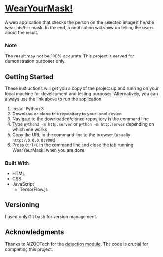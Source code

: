 # [WearYourMask!](https://imliuyzh.github.io/WearYourMask/)
A web application that checks the person on the selected image if he/she wear his/her mask. In the end, a notification will show up telling the users about the result.

### Note
The result may not be 100% accurate. This project is served for demonstration purposes only.

## Getting Started
These instructions will get you a copy of the project up and running on your local machine for development and testing purposes. Alternatively, you can always use the link above to run the application.

1. Install Python 3
2. Download or clone this repository to your local device
3. Navigate to the downloaded/cloned repository in the command line
4. Type ```python3 -m http.server``` or ```python -m http.server``` depending on which one works
5. Copy the URL in the command line to the browser (usually ```http://0.0.0.0:8000```)
6. Press ```Ctrl+C``` in the command line and close the tab running WearYourMask! when you are done

### Built With
- HTML
- CSS
- JavaScript
    - TensorFlow.js

## Versioning
I used only Git bash for version management.

## Acknowledgments
Thanks to AIZOOTech for the [detection module](https://github.com/AIZOOTech/mask-detection-web-demo). The code is crucial for completing this project.
